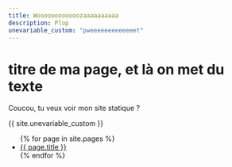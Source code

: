 ```yaml
---
title: Woooooooooooozaaaaaaaaaa
description: Plop
unevariable_custom: "pweeeeeeeeeeeeet"
---
```


# titre de ma page, et là on met du texte

Coucou, tu veux voir mon site statique ?

{{ site.unevariable_custom }}

<ul>
{% for page in site.pages %}
<li><a href="#">{{ page.title }}</a></li>
{% endfor %}
</ul>
